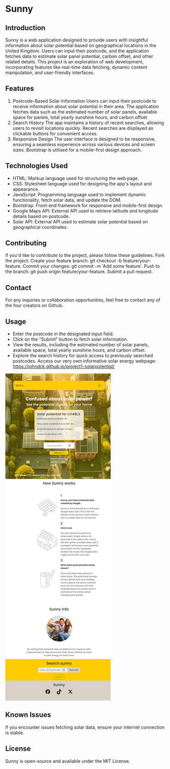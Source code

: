 # Sunny

## Introduction
Sunny is a web application designed to provide users with insightful information about solar potential based on geographical locations in the United Kingdom. Users can input their postcode, and the application fetches data to estimate solar panel potential, carbon offset, and other related details.
This project is an exploration of web development, incorporating features like real-time data fetching, dynamic content manipulation, and user-friendly interfaces.

## Features
1. Postcode-Based Solar Information
Users can input their postcode to receive information about solar potential in their area.
The application fetches data such as the estimated number of solar panels, available space for panels, total yearly sunshine hours, and carbon offset.
2. Search History
The app maintains a history of recent searches, allowing users to revisit locations quickly.
Recent searches are displayed as clickable buttons for convenient access.
3. Responsive Design
The user interface is designed to be responsive, ensuring a seamless experience across various devices and screen sizes.
Bootstrap is utilised for a mobile-first design approach.

 ## Technologies Used
- HTML: Markup language used for structuring the web page.
- CSS: Stylesheet language used for designing the app's layout and appearance.
- JavaScript: Programming language used to implement dynamic functionality, fetch solar data, and update the DOM.
- Bootstrap: Front-end framework for responsive and mobile-first design.
- Google Maps API: External API used to retrieve latitude and longitude details based on postcode.
- Solar API: External API used to estimate solar potential based on geographical coordinates.

## Contributing
If you'd like to contribute to the project, please follow these guidelines.
Fork the project:
Create your feature branch: git checkout -b feature/your-feature.
Commit your changes: git commit -m 'Add some feature'.
Push to the branch: git push origin feature/your-feature.
Submit a pull request.

## Contact
For any inquiries or collaboration opportunities, feel free to contact any of the four creators on Github.

## Usage
- Enter the postcode in the designated input field.
- Click on the "Submit" button to fetch solar information.
- View the results, including the estimated number of solar panels, available space, total yearly sunshine hours, and carbon offset.
- Explore the search history for quick access to previously searched postcodes.
Access our very own informative solar energy webpage:
https://johndck.github.io/project1-solarpotential/

![screenshot](screenshot.png)

## Known Issues
If you encounter issues fetching solar data, ensure your internet connection is stable.

## License
Sunny is open-source and available under the MIT License.